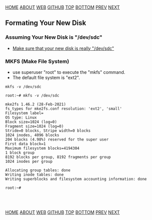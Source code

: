 ---
---

[HOME](index.md)
[ABOUT](README.md)
[WEB](https://osp4diss.vlsm.org/)
[GITHUB](https://github.com/UI-FASILKOM-OS/osp4diss/)
[TOP](#)
[BOTTOM](#endofpage)
[PREV](W03-01.md)
[NEXT](W03-03.md)

## Formating Your New Disk

### Assuming Your New Disk is "/dev/sdc"

* [Make sure that your new disk is really "/dev/sdc"](W03-01.md)

### MKFS (Make File System)

* use superuser "root" to execute the "mkfs" command.
* The default file system is "ext2".

```
mkfs -v /dev/sdc

```

```
root:~# mkfs -v /dev/sdc

mke2fs 1.46.2 (28-Feb-2021)
fs_types for mke2fs.conf resolution: 'ext2', 'small'
Filesystem label=
OS type: Linux
Block size=1024 (log=0)
Fragment size=1024 (log=0)
Stride=0 blocks, Stripe width=0 blocks
1024 inodes, 4096 blocks
204 blocks (4.98%) reserved for the super user
First data block=1
Maximum filesystem blocks=4194304
1 block group
8192 blocks per group, 8192 fragments per group
1024 inodes per group

Allocating group tables: done                            
Writing inode tables: done                            
Writing superblocks and filesystem accounting information: done

root:~#

```

<br id="endofpage"><br>

[HOME](index.md)
[ABOUT](README.md)
[WEB](https://osp4diss.vlsm.org/)
[GITHUB](https://github.com/UI-FASILKOM-OS/osp4diss/)
[TOP](#)
[BOTTOM](#endofpage)
[PREV](W03-01.md)
[NEXT](W03-03.md)
<br>

